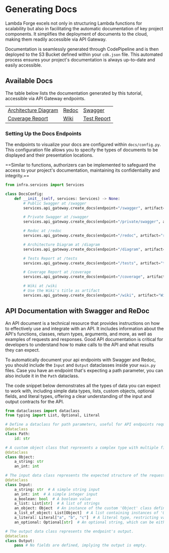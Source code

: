 # Generating Docs

Lambda Forge excels not only in structuring Lambda functions for scalability but also in facilitating the automatic documentation of key project components. It simplifies the deployment of documents to the cloud, making them readily accessible via API Gateway.

Documentation is seamlessly generated through CodePipeline and is then deployed to the S3 Bucket defined within your `cdk.json` file. This automated process ensures your project's documentation is always up-to-date and easily accessible.

## Available Docs

The table below lists the documentation generated by this tutorial, accessible via API Gateway endpoints.

<div style="width: 100%; text-align: center;">

<table style="width: 100%; font-size: 16px; ">
  <tr>
    <td><a href="https://api.lambda-forge.com/dev/diagram">Architecture Diagram</a></td>
    <td><a href="https://api.lambda-forge.com/dev/redoc">Redoc</a></td>
    <td><a href="https://api.lambda-forge.com/dev/swagger">Swagger</a></td>
  </tr>
  <tr>
    <td><a href="https://0muz5hqwf0.execute-api.us-east-2.amazonaws.com/dev/coverage">Coverage Report</a></td>
    <td><a href="https://api.lambda-forge.com/dev/wiki">Wiki</a></td>
    <td><a href="https://0muz5hqwf0.execute-api.us-east-2.amazonaws.com/dev/tests?sort=result">Test Report</a></td>
  </tr>
</table>
</div>

### Setting Up the Docs Endpoints

The endpoints to visualize your docs are configured within `docs/config.py`. This configuration file allows you to specify the types of documents to be displayed and their presentation locations.

==Similar to functions, authorizers can be implemented to safeguard the access to your project's documentation, maintaining its confidentiality and integrity.==

```python title="docs/config.py"
from infra.services import Services

class DocsConfig:
    def __init__(self, services: Services) -> None:
        # Public Swagger at /swagger
        services.api_gateway.create_docs(endpoint="/swagger", artifact="swagger", public=True)

        # Private Swagger at /swagger
        services.api_gateway.create_docs(endpoint="/private/swagger", artifact="swagger", authorizer="secret")

        # Redoc at /redoc
        services.api_gateway.create_docs(endpoint="/redoc", artifact="redoc", public=True)

        # Architecture Diagram at /diagram
        services.api_gateway.create_docs(endpoint="/diagram", artifact="diagram", public=True)

        # Tests Report at /tests
        services.api_gateway.create_docs(endpoint="/tests", artifact="tests", public=True)

        # Coverage Report at /coverage
        services.api_gateway.create_docs(endpoint="/coverage", artifact="coverage", public=True)

        # Wiki at /wiki
        # Use the Wiki's title as artifact
        services.api_gateway.create_docs(endpoint="/wiki", artifact="Wiki", public=True)
```

## API Documentation with Swagger and ReDoc

An API document is a technical resource that provides instructions on how to effectively use and integrate with an API. It includes information about the API's functions, classes, return types, arguments, and more, as well as examples of requests and responses. Good API documentation is critical for developers to understand how to make calls to the API and what results they can expect.

To automatically document your api endpoints with Swagger and Redoc, you should include the `Input` and `Output` dataclasses inside your `main.py` files. Case you have an endpoint that's expecting a path parameter, you can also include it in the `Path` dataclass.

The code snippet below demonstrates all the types of data you can expect to work with, including simple data types, lists, custom objects, optional fields, and literal types, offering a clear understanding of the input and output contracts for the API.

```python
from dataclasses import dataclass
from typing import List, Optional, Literal

# Define a dataclass for path parameters, useful for API endpoints requiring parameters within the URL path.
@dataclass
class Path:
    id: str

# A custom object class that represents a complex type with multiple fields.
@dataclass
class Object:
    a_string: str
    an_int: int

# The input data class represents the expected structure of the request payload.
@dataclass
class Input:
    a_string: str  # A simple string input
    an_int: int  # A simple integer input
    a_boolean: bool  # A boolean value
    a_list: List[str]  # A list of strings
    an_object: Object  # An instance of the custom 'Object' class defined above
    a_list_of_object: List[Object]  # A list containing instances of 'Object'
    a_literal: Literal["a", "b", "c"]  # A literal type, restricting values to 'a', 'b', or 'c'
    an_optional: Optional[str]  # An optional string, which can be either a string or None

# The output data class represents the endpoint's output.
@dataclass
class Output:
    pass # No fields are defined, implying the output is empty.
```
